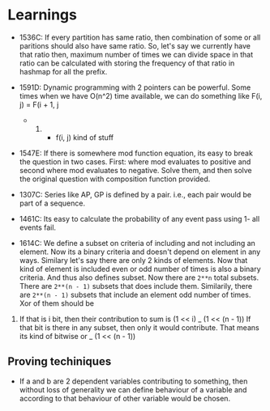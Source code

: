 # Learnings

- 1536C: If every partition has same ratio, then combination of some or all
  paritions should also have same ratio. So, let's say we currently have that
  ratio then, maximum number of times we can divide space in that ratio can be
  calculated with storing the frequency of that ratio in hashmap for all the
  prefix.

- 1591D: Dynamic programming with 2 pointers can be powerful. Some times when
  we have O(n^2) time available, we can do something like F(i, j) = F(i + 1, j

  - 1. - f(i, j) kind of stuff

- 1547E: If there is somewhere mod function equation, its easy to break the
  question in two cases. First: where mod evaluates to positive and second where
  mod evaluates to negative. Solve them, and then solve the original question
  with composition function provided.

- 1307C: Series like AP, GP is defined by a pair. i.e., each pair would be part
  of a sequence.

- 1461C: Its easy to calculate the probability of any event pass using 1- all
  events fail.

- 1614C: We define a subset on criteria of including and not including an
  element. Now its a binary criteria and doesn't depend on element in any ways.
  Similary let's say there are only 2 kinds of elements. Now that kind of
  element is included even or odd number of times is also a binary criteria.
  And thus also defines subset. Now there are `2**n` total subsets. There are
  `2**(n - 1)` subsets that does include them. Similarily, there are `2**(n -
1)` subsets that include an element odd number of times. Xor of them should be

1. If that is i bit, then their contribution to sum is (1 << i) _ (1 << (n - 1))
   If that bit is there in any subset, then only it would contribute. That means
   its kind of bitwise or _ (1 << (n - 1))

## Proving techiniques

- If a and b are 2 dependent variables contributing to something, then without
  loss of generality we can define behaviour of a variable and according to
  that behaviour of other variable would be chosen.
